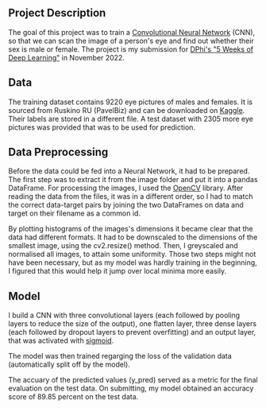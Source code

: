 ## Project Description

The goal of this project was to train a [Convolutional Neural Network](https://en.wikipedia.org/wiki/Convolutional_neural_network) (CNN), so that we can scan the image of a person's eye and find out whether their sex is male or female. The project is my submission for [DPhi's "5 Weeks of Deep Learning"](https://dphi.tech) in November 2022.

## Data

The training dataset contains 9220 eye pictures of males and females. It is sourced from Ruskino RU (PavelBiz) and can be downloaded on [Kaggle](https://www.kaggle.com/datasets/pavelbiz/eyes-rtte). Their labels are stored in a different file.
A test dataset with 2305 more eye pictures was provided that was to be used for prediction.

## Data Preprocessing

Before the data could be fed into a Neural Network, it had to be prepared. The first step was to extract it from the image folder and put it into a pandas DataFrame. For processing the images, I used the [OpenCV](https://docs.opencv.org/4.x/) library. After reading the data from the files, it was in a different order, so I had to match the correct data-target pairs by joining the two DataFrames on data and target on their filename as a common id.

By plotting histograms of the images's dimensions it became clear that the data had different formats. It had to be downscaled to the dimensions of the smallest image, using the cv2.resize() method. Then, I greyscaled and normalised all images, to attain some uniformity. Those two steps might not have been necessary, but as my model was hardly training in the beginning, I figured that this would help it jump over local minima more easily.

## Model

I build a CNN with three convolutional layers (each followed by pooling layers to reduce the size of the output), one flatten layer, three dense layers (each followed by dropout layers to prevent overfitting) and an output layer, that was activated with [sigmoid](https://en.wikipedia.org/wiki/Sigmoid_function).

The model was then trained regarging the loss of the validation data (automatically split off by the model).

The accuary of the predicted values (y_pred) served as a metric for the final evaluation on the test data. On submitting, my model obtained an accuracy score of 89.85 percent on the test data.
